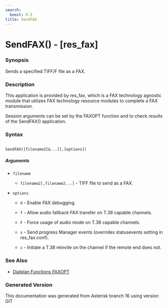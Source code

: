 ```yaml
---
search:
  boost: 0.5
title: SendFAX
---
```


# SendFAX() - [res_fax\]

### Synopsis

Sends a specified TIFF/F file as a FAX.

### Description

This application is provided by res\_fax, which is a FAX technology agnostic module that utilizes FAX technology resource modules to complete a FAX transmission.<br>

Session arguments can be set by the FAXOPT function and to check results of the SendFAX() application.<br>


### Syntax


```

SendFAX([filename2[&...]],[options])
```
##### Arguments


* `filename`

    * `filename2[,filename2...]` - TIFF file to send as a FAX.<br>

* `options`

    * `d` - Enable FAX debugging.<br>


    * `f` - Allow audio fallback FAX transfer on T.38 capable channels.<br>


    * `F` - Force usage of audio mode on T.38 capable channels.<br>


    * `s` - Send progress Manager events (overrides statusevents setting in res\_fax.conf).<br>


    * `z` - Initiate a T.38 reinvite on the channel if the remote end does not.<br>


### See Also

* [Dialplan Functions FAXOPT](/Asterisk_16_Documentation/API_Documentation/Dialplan_Functions/FAXOPT)


### Generated Version

This documentation was generated from Asterisk branch 16 using version GIT 